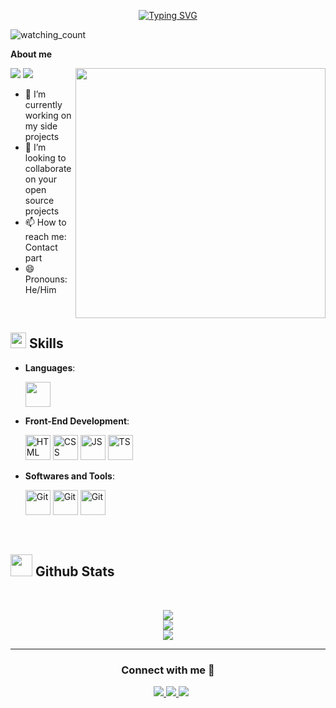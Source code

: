 ﻿
<p align="center">
<a href="https://git.io/typing-svg"><img src="https://readme-typing-svg.demolab.com?font=Georgia&weight=800&pause=1000&size=33&color=042D5E&width=370&height=100&lines=Hi+%2C+I'm+Fox+%F0%9F%91%8B" alt="Typing SVG" /></a>
</p>
<p align="left"> 
<img src="https://komarev.com/ghpvc/?username=fox306&color=brightgreen" alt="watching_count" />
 </p>
	
 **About me**

<img align="right" src="https://media.giphy.com/media/v1.Y2lkPTc5MGI3NjExbXFyeDNzeGp6YWlsY24zM2R3YnF2NnBucHVqMzliMHV0Y2traXhtdyZlcD12MV9pbnRlcm5hbF9naWZfYnlfaWQmY3Q9Zw/fSMx5JkuXXfWTsyMRw/giphy-downsized-large.gif" width = 400px>
 <p align="left">
  <img src="https://img.shields.io/badge/Focus-FrontEnd%20Development-dodgerblue" />
  <img src="https://img.shields.io/badge/Languages-English-dodgerblue" />
</p>

- 🔭 I’m currently working on my side projects
- 👯 I’m looking to collaborate on your open source projects
- 📫 How to reach me: Contact part
- 😄 Pronouns: He/Him

<br>

## <img src="https://media2.giphy.com/media/QssGEmpkyEOhBCb7e1/giphy.gif?cid=ecf05e47a0n3gi1bfqntqmob8g9aid1oyj2wr3ds3mg700bl&rid=giphy.gif" width ="25"><b> Skills</b>

<p align="center">

- **Languages**:
    
     <img src="https://img.icons8.com/?size=100&id=2T6TKY6whzgV&format=png&color=000000" width="40" height="40" />
  
- **Front-End Development**:

   <img src="https://user-images.githubusercontent.com/64439609/212556407-f122dc0e-901c-4df7-960f-29a3b52c5349.png" width="40" height="40" alt="HTML" />
   <img src="https://user-images.githubusercontent.com/64439609/212556203-47a51702-fec1-4275-bafb-6afdea15b092.png" width="40" height="40" alt="CSS" />
   <img src="https://img.icons8.com/?size=100&id=108784&format=png&color=000000" width="40" height="40" alt="JS"/>
   <img src="https://img.icons8.com/?size=100&id=uJM6fQYqDaZK&format=png&color=000000" width="40" height="40" alt="TS"/>



- **Softwares and Tools**:

    <img src="https://user-images.githubusercontent.com/64439609/212556685-de9a7c04-31b0-43b6-af39-7c82ac13b321.png" width="40" height="40" alt="Git"/>
    <img src="https://user-images.githubusercontent.com/64439609/212556741-81407849-82c8-4926-854f-820e8a644375.png" width="40" height="40" alt="Git"/>
    <img src="https://user-images.githubusercontent.com/64439609/212556802-77a65ec1-aa71-4272-b603-1a57d1914678.png" width="40" height="40" alt="Git"/>



 

<br>
</p>


## <img src="https://media.giphy.com/media/iY8CRBdQXODJSCERIr/giphy.gif" width="35"><b> Github Stats </b>
<br>

<div align="center">

![](https://github-readme-stats.vercel.app/api?username=fox306&theme=dracula&hide_border=false&include_all_commits=true&count_private=true)<br/>
![](https://github-readme-streak-stats.herokuapp.com/?user=fox306&theme=dracula&hide_border=false)<br/>
![](https://github-readme-stats.vercel.app/api/top-langs/?username=fox306&theme=dracula&hide_border=false&include_all_commits=true&count_private=true&layout=compact)
	
</a>
</div>



-----

<h3 align="center" >Connect with me 🤝 </h3>

<p align="center">

 <div align="center"  class="icons-social" style="margin-left: 10px;">
        <a href="https://www.facebook.com/000000000000000000dz/" alt="Facebook">
    <img src="https://img.icons8.com/fluent/48/000000/facebook-new.png" target="_blank" />
  </a> 
  <a href="https://github.com/fox306" alt="Github">
    <img src="https://img.icons8.com/fluent/48/000000/github.png"/>
  </a> 
  <a href="mailto:phurong1@gmail.com" alt="Email">
    <img src="https://img.icons8.com/fluent/48/000000/mailing.png"/>
  </a>
      </div>

</p>


	

</div>
